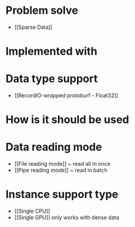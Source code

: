 # Problem solve
- [[Sparse Data]]

# Implemented with

#  Data type support
- [[RecordIO-wrapped protoburf - Float32]]

# How is it should be used

# Data reading mode
- [[File reading mode]] ~ read all in once
- [[Pipe reading mode]] ~ read in batch

# Instance support type
- [[Single CPU]]
- [[Single GPU]] only works with dense data
